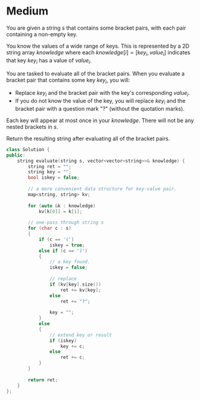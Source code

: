 # Medium

You are given a string $s$ that contains some bracket pairs, with each pair containing a non-empty key.

You know the values of a wide range of keys. This is represented by a 2D string array $knowledge$ where each $knowledge[i] = [key_i, value_i]$ indicates that key $key_i$ has a value of $value_i$.

You are tasked to evaluate all of the bracket pairs. When you evaluate a bracket pair that contains some key $key_i$, you will:

- Replace $key_i$ and the bracket pair with the key's corresponding $value_i$.
- If you do not know the value of the key, you will replace $key_i$ and the bracket pair with a question mark "?" (without the quotation marks).

Each key will appear at most once in your $knowledge$. There will not be any nested brackets in $s$.

Return the resulting string after evaluating all of the bracket pairs.

```cpp
class Solution {
public:
    string evaluate(string s, vector<vector<string>>& knowledge) {
        string ret = "";
        string key = "";
        bool iskey = false;
        
        // a more convenient data structure for key-value pair.
        map<string, string> kv;
        
        for (auto &k : knowledge)
            kv[k[0]] = k[1];
        
        // one-pass through string s
        for (char c : s)
        {
            if (c == '(')
                iskey = true;
            else if (c == ')')
            {
                // a key found.
                iskey = false;
                
                // replace
                if (kv[key].size())
                    ret += kv[key];
                else
                    ret += "?";
                
                key = "";
            }
            else
            {
                // extend key or result
                if (iskey)
                    key += c;
                else
                    ret += c;
            }
        }
        
        return ret;
    }
};
```
